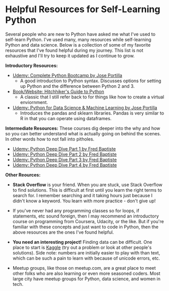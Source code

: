 # Helpful Resources for Self-Learning Python

Several people who are new to Python have asked me what I've used to self-learn Python. I've used many, many resources while self-learning Python and data science. Below is a collection of some of my favorite resources that I've found helpful during my journey. This list is not exhaustive and I'll try to keep it updated as I continue to grow. 


**Introductory Resources:**

- [Udemy: Complete Python Bootcamp by Jose Portilla](https://www.udemy.com/course/complete-python-bootcamp/learn/lecture/9478416#overview)
     - A good introduction to Python syntax. Discusses options for setting up Python and the difference between Python 2 and 3.
- [Book/Website: Hitchhiker's Guide to Python](https://docs.python-guide.org/)
     - A classic that I still refer back to for things like how to create a virtual enviornment.  
- [Udemy: Python for Data Science & Machine Learning by Jose Portilla](https://www.udemy.com/course/python-for-data-science-and-machine-learning-bootcamp/learn/lecture/5733430#overview)
     - Introduces the pandas and sklearn libraries. Pandas is very similar to R in that you can operate using dataframes.


**Intermediate Resources:**
These courses dig deeper into the why and how so you can better understand what is actually going on behind the scenes. In other words how to not fall into pitholes.

- [Udemy: Python Deep Dive Part 1 by Fred Baptiste](https://www.udemy.com/course/python-3-deep-dive-part-1/learn/lecture/7736814#overview)
- [Udemy: Python Deep Dive Part 2 by Fred Baptiste](https://www.udemy.com/course/python-3-deep-dive-part-2/learn/lecture/10059290#overview)
- [Udemy: Python Deep Dive Part 3 by Fred Baptiste](https://www.udemy.com/course/python-3-deep-dive-part-3/learn/lecture/11601094#overview)
- [Udemy: Python Deep Dive Part 4 by Fred Baptiste](https://www.udemy.com/course/python-3-deep-dive-part-4/)

**Other Reources:**

- **Stack Overflow** is your friend. When you are stuck, use Stack Overflow to find solutions. This is difficult at first until you learn the right terms to search for. I remember searching and it taking hours just because I didn't know a keyword. You learn with more practice - don't give up!

- If you've never had any programming classes so for loops, if statements, etc sound foreign, then I may recommend an introductory course on programming from Coursera, Udacity, or the like. But if you're familiar with these concepts and just want to code in Python, then the above resources are the ones I've found helpful.

- **You need an interesting project!** Finding data can be difficult. One place to start is [Kaggle](https://www.kaggle.com/datasets) (try out a problem or look at other people's solutions). Side note: numbers are initially easier to play with than text, which can be such a pain to learn with because of unicode errors, etc. 

- Meetup groups, like those on meetup.com, are a great place to meet other folks who are also learning or even more seasoned coders. Most large city have meetup groups for Python, data science, and women in tech.